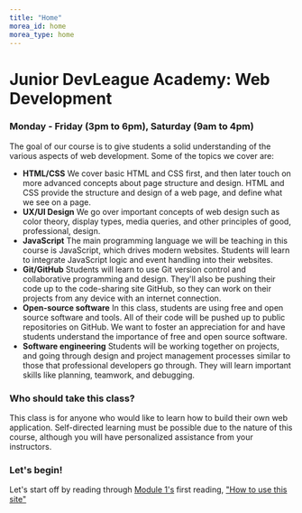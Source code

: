 ```yaml
---
title: "Home"
morea_id: home
morea_type: home
---
```


# Junior DevLeague Academy: Web Development 
### Monday - Friday (3pm to 6pm), Saturday (9am to 4pm) 
 The goal of our course is to give students a solid understanding of the various aspects of web development. Some of the topics we cover are:

- **HTML/CSS** We cover basic HTML and CSS first, and then later touch on more advanced concepts about page structure and design. HTML and CSS provide the structure and design of a web page, and define what we see on a page. 
- **UX/UI Design** We go over important concepts of web design such as color theory, display types, media queries, and other principles of good, professional, design. 
- **JavaScript** The main programming language we will be teaching in this course is JavaScript, which drives modern websites. Students will learn to integrate JavaScript logic and event handling into their websites. 
- **Git/GitHub** Students will learn to use Git version control and collaborative programming and design. They'll also be pushing their code up to the code-sharing site GitHub, so they can work on their projects from any device with an internet connection. 
- **Open-source software** In this class, students are using free and open source software and tools. All of their code will be pushed up to public repositories on GitHub. We want to foster an appreciation for and have students understand the importance of free and open source software. 
- **Software engineering** Students will be working together on projects, and going through design and project management processes similar to those that professional developers go through. They will learn important skills like planning, teamwork, and debugging. 
 
### Who should take this class? 

This class is for anyone who would like to learn how to build their own web application. Self-directed learning must be possible due to the nature of this course, although you will have personalized assistance from your instructors.

### Let's begin!

Let's start off by reading through [Module 1's](https://junior-devleague.github.io/JDLA-Web-Development/modules/intro-to-web-development/) first reading, ["How to use this site"](https://junior-devleague.github.io/JDLA-Web-Development/morea/1_Intro_To_Web_Development/reading-guided-tour.html)

<br>
